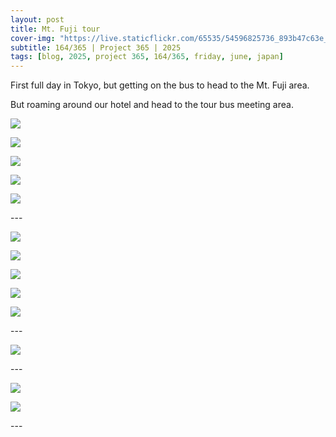 ```yaml
---
layout: post
title: Mt. Fuji tour
cover-img: "https://live.staticflickr.com/65535/54596825736_893b47c63e_h.jpg"
subtitle: 164/365 | Project 365 | 2025
tags: [blog, 2025, project 365, 164/365, friday, june, japan]
---
```

<style>
  .intro-header.big-img {
    background-position:center; 
  }
</style>
First full day in Tokyo, but getting on the bus to head to the Mt. Fuji area.

But roaming around our hotel and head to the tour bus meeting area.
<p class="post-img-wrap">
  <img src="https://live.staticflickr.com/65535/54597127230_fc2fb64cb7_h.jpg">
</p>
<p class="post-img-wrap">
  <img src="https://live.staticflickr.com/65535/54597014729_dd0943d482_h.jpg">
</p>
<p class="post-img-wrap">
  <img src="https://live.staticflickr.com/65535/54597035733_3744ab2354_h.jpg">
</p>
<p class="post-img-wrap">
  <img src="https://live.staticflickr.com/65535/54597127915_942f586074_h.jpg">
</p>
<p class="post-img-wrap">
  <img src="https://live.staticflickr.com/65535/54595946587_ff055afe9b_h.jpg">
</p>
---
<p class="post-img-wrap">
  <img src="https://live.staticflickr.com/65535/54595946742_6196f14f52_h.jpg">
</p>
<p class="post-img-wrap">
  <img src="https://live.staticflickr.com/65535/54597015544_6f04d52146_h.jpg">
</p>
<p class="post-img-wrap">
  <img src="https://live.staticflickr.com/65535/54597015684_cc4866903c_h.jpg">
</p>
<p class="post-img-wrap">
  <img src="https://live.staticflickr.com/65535/54597037023_04852757fb_h.jpg">
</p>
<p class="post-img-wrap">
  <img src="https://live.staticflickr.com/65535/54596819291_3118407a5d_h.jpg">
</p>
---
<p class="post-img-wrap">
  <img src="https://live.staticflickr.com/65535/54597016509_bb4afc22b3_h.jpg">
</p>
---
<p class="post-img-wrap">
  <img src="https://live.staticflickr.com/65535/54595948427_4e27c8a1f6_h.jpg">
</p>
<p class="post-img-wrap">
  <img src="https://live.staticflickr.com/65535/54597016914_a08c639602_h.jpg">
</p>
---
